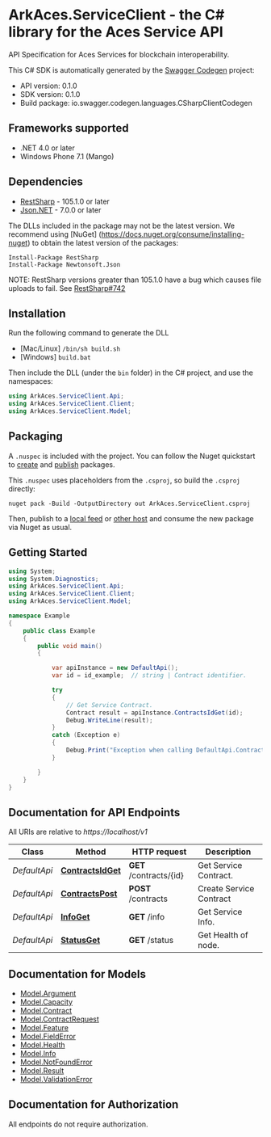 # ArkAces.ServiceClient - the C# library for the Aces Service API

API Specification for Aces Services for blockchain interoperability. 

This C# SDK is automatically generated by the [Swagger Codegen](https://github.com/swagger-api/swagger-codegen) project:

- API version: 0.1.0
- SDK version: 0.1.0
- Build package: io.swagger.codegen.languages.CSharpClientCodegen

<a name="frameworks-supported"></a>
## Frameworks supported
- .NET 4.0 or later
- Windows Phone 7.1 (Mango)

<a name="dependencies"></a>
## Dependencies
- [RestSharp](https://www.nuget.org/packages/RestSharp) - 105.1.0 or later
- [Json.NET](https://www.nuget.org/packages/Newtonsoft.Json/) - 7.0.0 or later

The DLLs included in the package may not be the latest version. We recommend using [NuGet] (https://docs.nuget.org/consume/installing-nuget) to obtain the latest version of the packages:
```
Install-Package RestSharp
Install-Package Newtonsoft.Json
```

NOTE: RestSharp versions greater than 105.1.0 have a bug which causes file uploads to fail. See [RestSharp#742](https://github.com/restsharp/RestSharp/issues/742)

<a name="installation"></a>
## Installation
Run the following command to generate the DLL
- [Mac/Linux] `/bin/sh build.sh`
- [Windows] `build.bat`

Then include the DLL (under the `bin` folder) in the C# project, and use the namespaces:
```csharp
using ArkAces.ServiceClient.Api;
using ArkAces.ServiceClient.Client;
using ArkAces.ServiceClient.Model;
```
<a name="packaging"></a>
## Packaging

A `.nuspec` is included with the project. You can follow the Nuget quickstart to [create](https://docs.microsoft.com/en-us/nuget/quickstart/create-and-publish-a-package#create-the-package) and [publish](https://docs.microsoft.com/en-us/nuget/quickstart/create-and-publish-a-package#publish-the-package) packages.

This `.nuspec` uses placeholders from the `.csproj`, so build the `.csproj` directly:

```
nuget pack -Build -OutputDirectory out ArkAces.ServiceClient.csproj
```

Then, publish to a [local feed](https://docs.microsoft.com/en-us/nuget/hosting-packages/local-feeds) or [other host](https://docs.microsoft.com/en-us/nuget/hosting-packages/overview) and consume the new package via Nuget as usual.

<a name="getting-started"></a>
## Getting Started

```csharp
using System;
using System.Diagnostics;
using ArkAces.ServiceClient.Api;
using ArkAces.ServiceClient.Client;
using ArkAces.ServiceClient.Model;

namespace Example
{
    public class Example
    {
        public void main()
        {

            var apiInstance = new DefaultApi();
            var id = id_example;  // string | Contract identifier.

            try
            {
                // Get Service Contract.
                Contract result = apiInstance.ContractsIdGet(id);
                Debug.WriteLine(result);
            }
            catch (Exception e)
            {
                Debug.Print("Exception when calling DefaultApi.ContractsIdGet: " + e.Message );
            }

        }
    }
}
```

<a name="documentation-for-api-endpoints"></a>
## Documentation for API Endpoints

All URIs are relative to *https://localhost/v1*

Class | Method | HTTP request | Description
------------ | ------------- | ------------- | -------------
*DefaultApi* | [**ContractsIdGet**](docs/DefaultApi.md#contractsidget) | **GET** /contracts/{id} | Get Service Contract.
*DefaultApi* | [**ContractsPost**](docs/DefaultApi.md#contractspost) | **POST** /contracts | Create Service Contract
*DefaultApi* | [**InfoGet**](docs/DefaultApi.md#infoget) | **GET** /info | Get Service Info.
*DefaultApi* | [**StatusGet**](docs/DefaultApi.md#statusget) | **GET** /status | Get Health of node.


<a name="documentation-for-models"></a>
## Documentation for Models

 - [Model.Argument](docs/Argument.md)
 - [Model.Capacity](docs/Capacity.md)
 - [Model.Contract](docs/Contract.md)
 - [Model.ContractRequest](docs/ContractRequest.md)
 - [Model.Feature](docs/Feature.md)
 - [Model.FieldError](docs/FieldError.md)
 - [Model.Health](docs/Health.md)
 - [Model.Info](docs/Info.md)
 - [Model.NotFoundError](docs/NotFoundError.md)
 - [Model.Result](docs/Result.md)
 - [Model.ValidationError](docs/ValidationError.md)


<a name="documentation-for-authorization"></a>
## Documentation for Authorization

All endpoints do not require authorization.
